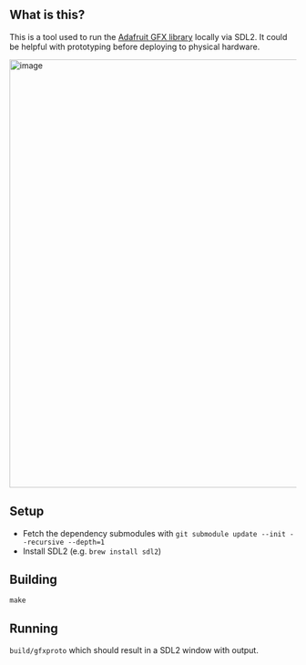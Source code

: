 ## What is this?

This is a tool used to run the [Adafruit GFX library](https://learn.adafruit.com/adafruit-gfx-graphics-library) locally via SDL2. It could be helpful with prototyping before deploying to physical hardware.

<img width="752" alt="image" src="https://github.com/twstokes/gfx-proto/assets/2092798/073fcad6-f822-431a-bdbb-b614ba9d8c42">


## Setup

- Fetch the dependency submodules with `git submodule update --init --recursive --depth=1`
- Install SDL2 (e.g. `brew install sdl2`)

## Building

`make`

## Running

`build/gfxproto` which should result in a SDL2 window with output.
